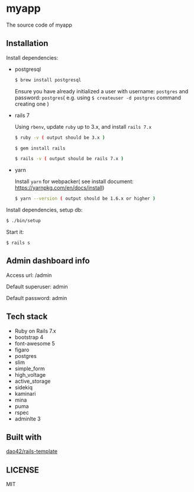 # myapp
The source code of myapp

## Installation

Install dependencies:

* postgresql

    ```bash
    $ brew install postgresql
    ```

    Ensure you have already initialized a user with username: `postgres` and password: `postgres`( e.g. using `$ createuser -d postgres` command creating one )

* rails 7

    Using `rbenv`, update `ruby` up to 3.x, and install `rails 7.x`

    ```bash
    $ ruby -v ( output should be 3.x )

    $ gem install rails

    $ rails -v ( output should be rails 7.x )
    ```

* yarn

    Install `yarn` for webpacker( see install document: https://yarnpkg.com/en/docs/install)

    ```bash
    $ yarn --version ( output should be 1.6.x or higher )
    ```

Install dependencies, setup db:
```bash
$ ./bin/setup
```

Start it:
```
$ rails s
```


## Admin dashboard info

Access url: /admin

Default superuser: admin

Default password: admin

## Tech stack

* Ruby on Rails 7.x
* bootstrap 4
* font-awesome 5
* figaro
* postgres
* slim
* simple_form
* high_voltage
* active_storage
* sidekiq
* kaminari
* mina
* puma
* rspec
* adminlte 3

## Built with

[dao42/rails-template](https://github.com/dao42/rails-template)

## LICENSE

MIT
